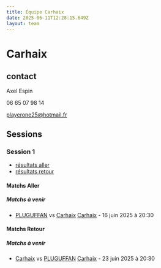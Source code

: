 ```yaml
---
title: Équipe Carhaix
date: 2025-06-11T12:28:15.649Z
layout: team
---
```


# Carhaix

## contact 

Axel Espin

06 65 07 98 14

playerone25@hotmail.fr

## Sessions

### Session 1
- [résultats aller ](/scores/session-1/groupe-1/aller/)
- [résultats retour](/scores/session-1/groupe-1/retour/)

#### Matchs Aller

##### Matchs à venir

- [PLUGUFFAN](/teams/PLUGUFFAN) vs [Carhaix](/teams/Carhaix) [Carhaix](/stades/Carhaix) - 16 juin 2025 à 20:30

#### Matchs Retour

##### Matchs à venir

- [Carhaix](/teams/Carhaix) vs [PLUGUFFAN](/teams/PLUGUFFAN) [Carhaix](/stades/Carhaix) - 23 juin 2025 à 20:30

